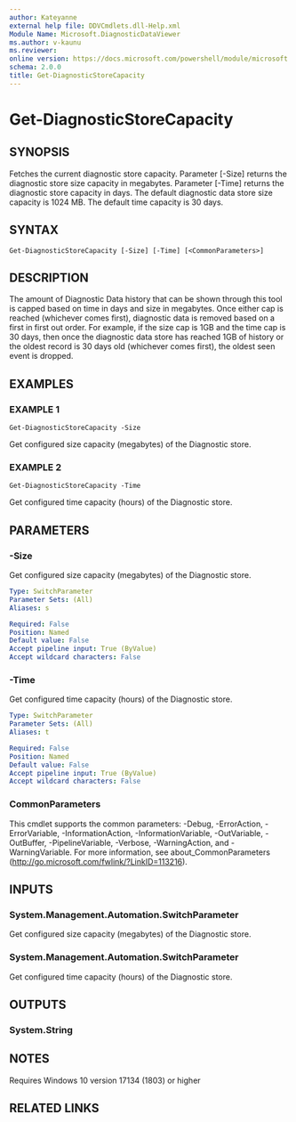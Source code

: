 ```yaml
---
author: Kateyanne
external help file: DDVCmdlets.dll-Help.xml
Module Name: Microsoft.DiagnosticDataViewer
ms.author: v-kaunu
ms.reviewer: 
online version: https://docs.microsoft.com/powershell/module/microsoft.diagnosticdataviewer/get-diagnosticstorecapacity?view=windowsserver2016-ps&wt.mc_id=ps-gethelp
schema: 2.0.0
title: Get-DiagnosticStoreCapacity
---
```


# Get-DiagnosticStoreCapacity

## SYNOPSIS
Fetches the current diagnostic store capacity.
Parameter \[-Size\] returns the diagnostic store size capacity in megabytes.
Parameter \[-Time\] returns the diagnostic store capacity in days.
The default diagnostic data store size capacity is 1024 MB.
The default time capacity is 30 days.

## SYNTAX

```
Get-DiagnosticStoreCapacity [-Size] [-Time] [<CommonParameters>]
```

## DESCRIPTION
The amount of Diagnostic Data history that can be shown through this tool is capped based on time in days and size in megabytes.
Once either cap is reached (whichever comes first), diagnostic data is removed based on a first in first out order.
For example, if the size cap is 1GB and the time cap is 30 days, then once the diagnostic data store has reached 1GB of history or the oldest record is 30 days old (whichever comes first), the oldest seen event is dropped.

## EXAMPLES

### EXAMPLE 1
```
Get-DiagnosticStoreCapacity -Size
```

Get configured size capacity (megabytes) of the Diagnostic store.

### EXAMPLE 2
```
Get-DiagnosticStoreCapacity -Time
```

Get configured time capacity (hours) of the Diagnostic store.

## PARAMETERS

### -Size
Get configured size capacity (megabytes) of the Diagnostic store.

```yaml
Type: SwitchParameter
Parameter Sets: (All)
Aliases: s

Required: False
Position: Named
Default value: False
Accept pipeline input: True (ByValue)
Accept wildcard characters: False
```

### -Time
Get configured time capacity (hours) of the Diagnostic store.

```yaml
Type: SwitchParameter
Parameter Sets: (All)
Aliases: t

Required: False
Position: Named
Default value: False
Accept pipeline input: True (ByValue)
Accept wildcard characters: False
```

### CommonParameters
This cmdlet supports the common parameters: -Debug, -ErrorAction, -ErrorVariable, -InformationAction, -InformationVariable, -OutVariable, -OutBuffer, -PipelineVariable, -Verbose, -WarningAction, and -WarningVariable. For more information, see about_CommonParameters (http://go.microsoft.com/fwlink/?LinkID=113216).

## INPUTS

### System.Management.Automation.SwitchParameter
Get configured size capacity (megabytes) of the Diagnostic store.

### System.Management.Automation.SwitchParameter
Get configured time capacity (hours) of the Diagnostic store.

## OUTPUTS

### System.String
## NOTES
Requires Windows 10 version 17134 (1803) or higher

## RELATED LINKS
